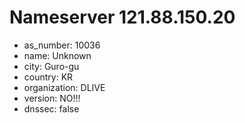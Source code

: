 # Nameserver 121.88.150.20

* as_number: 10036
* name: Unknown
* city: Guro-gu
* country: KR
* organization: DLIVE
* version: NO!!!
* dnssec: false
